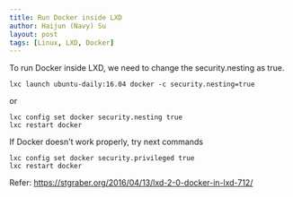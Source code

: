 ```yaml
---
title: Run Docker inside LXD
author: Haijun (Navy) Su
layout: post
tags: [Linux, LXD, Docker]
---
```

To run Docker inside LXD, we need to change the security.nesting as true. 
~~~
lxc launch ubuntu-daily:16.04 docker -c security.nesting=true
~~~
or
~~~
lxc config set docker security.nesting true
lxc restart docker
~~~

If Docker doesn't work properly, try next commands
~~~
lxc config set docker security.privileged true
lxc restart docker
~~~

Refer: <https://stgraber.org/2016/04/13/lxd-2-0-docker-in-lxd-712/>

